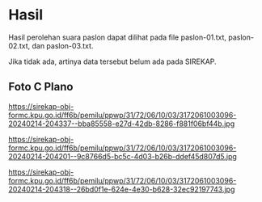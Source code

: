 # Hasil

Hasil perolehan suara paslon dapat dilihat pada file paslon-01.txt, paslon-02.txt, dan paslon-03.txt.

Jika tidak ada, artinya data tersebut belum ada pada SIREKAP.

## Foto C Plano

https://sirekap-obj-formc.kpu.go.id/ff6b/pemilu/ppwp/31/72/06/10/03/3172061003096-20240214-204337--bba85558-e27d-42db-8286-f881f06bf44b.jpg

https://sirekap-obj-formc.kpu.go.id/ff6b/pemilu/ppwp/31/72/06/10/03/3172061003096-20240214-204201--9c8766d5-bc5c-4d03-b26b-ddef45d807d5.jpg

https://sirekap-obj-formc.kpu.go.id/ff6b/pemilu/ppwp/31/72/06/10/03/3172061003096-20240214-204318--26bd0f1e-624e-4e30-b628-32ec92197743.jpg
